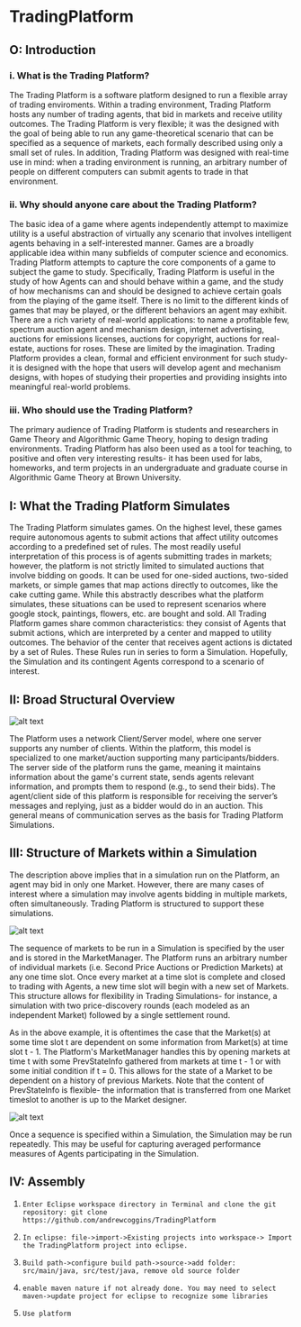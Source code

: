 # TradingPlatform

O: Introduction
---------------

### i. What is the Trading Platform? 

The Trading Platform is a software platform designed to run a flexible array of trading enviroments. Within a trading environment, Trading Platform hosts any number of trading agents, that bid in markets and receive utility outcomes. The Trading Platform is very flexible; it was the designed with the goal of being able to run any game-theoretical scenario that can be specified as a sequence of markets, each formally described using only a small set of rules. In addition, Trading Platform was designed with real-time use in mind: when a trading environment is running, an arbitrary number of people on different computers can submit agents to trade in that environment. 

### ii. Why should anyone care about the Trading Platform? 

The basic idea of a game where agents independently attempt to maximize utility is a useful abstraction of virtually any scenario that involves intelligent agents behaving in a self-interested manner. Games are a broadly applicable idea within many subfields of computer science and economics.  
Trading Platform attempts to capture the core components of a game to subject the game to study. Specifically, Trading Platform is useful in the study of how Agents can and should behave within a game, and the study of how mechanisms can and should be designed to achieve certain goals from the playing of the game itself. There is no limit to the different kinds of games that may be played, or the different behaviors an agent may exhibit. There are a rich variety of real-world applications: to name a profitable few, spectrum auction agent and mechanism design, internet advertising, auctions for emissions licenses, auctions for copyright, auctions for real-estate, auctions for roses. These are limited by the imagination. 
Trading Platform provides a clean, formal and efficient environment for such study- it is designed with the hope that users will develop agent and mechanism designs, with hopes of studying their properties and providing insights into meaningful real-world problems. 


### iii. Who should use the Trading Platform? 

The primary audience of Trading Platform is students and researchers in Game Theory and Algorithmic Game Theory, hoping to design trading environments. Trading Platform has also been used as a tool for teaching, to positive and often very interesting results- it has been used for labs, homeworks, and term projects in an undergraduate and graduate course in Algorithmic Game Theory at Brown University. 

I: What the Trading Platform Simulates
--------------------------------------

The Trading Platform simulates games. On the highest level, these games require autonomous agents to submit actions that affect utility outcomes according to a predefined set of rules. The most readily useful interpretation of this process is of agents submitting trades in markets; however, the platform is not strictly limited to simulated auctions that involve bidding on goods. It can be used for one-sided auctions, two-sided markets, or simple games that map actions directly to outcomes, like the cake cutting game. While this abstractly describes what the platform simulates, these situations can be used to represent scenarios where google stock, paintings, flowers, etc. are bought and sold. 
All Trading Platform games share common characteristics: they consist of Agents that submit actions, which are interpreted by a center and mapped to utility outcomes. The behavior of the center that receives agent actions is dictated by a set of Rules. These Rules run in series to form a Simulation. 
Hopefully, the Simulation and its contingent Agents correspond to a scenario of interest. 

II: Broad Structural Overview
-----------------------------

![alt text](https://github.com/andrewcoggins/TradingPlatform/blob/master/images/platform_overview.jpg "Trading Platform Overview")

The Platform uses a network Client/Server model, where one server supports any number of clients. Within the platform, this model is specialized to one market/auction supporting many participants/bidders. The server side of the platform runs the game, meaning it maintains information about the game's current state, sends agents relevant information, and prompts them to respond (e.g., to send their bids). The agent/client side of this platform is responsible for receiving the server’s messages and replying, just as a bidder would do in an auction. This general means of communication serves as the basis for Trading Platform Simulations. 

III: Structure of Markets within a Simulation
---------------------------------------------

The description above implies that in a simulation run on the Platform, an agent may bid in only one Market. However, there are many cases of interest where a simulation may involve agents bidding in multiple markets, often simultaneously. Trading Platform is structured to support these simulations. 

![alt text](https://github.com/andrewcoggins/TradingPlatform/blob/master/images/SingleSimulation.jpg "Trading Platform Simulation")

The sequence of markets to be run in a Simulation is specified by the user and is stored in the MarketManager. The Platform runs an arbitrary number of individual markets (i.e. Second Price Auctions or Prediction Markets) at any one time slot. Once every market at a time slot is complete and closed to trading with Agents, a new time slot will begin with a new set of Markets. This structure allows for flexibility in Trading Simulations- for instance, a simulation with two price-discovery rounds (each modeled as an independent Market) followed by a single settlement round. 

As in the above example, it is oftentimes the case that the Market(s) at some time slot t are dependent on some information from Market(s) at time slot t - 1. The Platform's MarketManager handles this by opening markets at time t with some PrevStateInfo gathered from markets at time t - 1 or with some initial condition if t = 0. This allows for the state of a Market to be dependent on a history of previous Markets. Note that the content of PrevStateInfo is flexible- the information that is transferred from one Market timeslot to another is up to the Market designer. 

![alt text](https://github.com/andrewcoggins/TradingPlatform/blob/master/images/simulation.jpg "Multiple Simulations")

Once a sequence is specified within a Simulation, the Simulation may be run repeatedly. This may be useful for capturing averaged performance measures of Agents participating in the Simulation. 



IV: Assembly
------------

1.     Enter Eclipse workspace directory in Terminal and clone the git repository: git clone https://github.com/andrewcoggins/TradingPlatform
2.     In eclipse: file->import->Existing projects into workspace-> Import the TradingPlatform project into eclipse.
3.     Build path->configure build path->source->add folder: src/main/java, src/test/java, remove old source folder
4.     enable maven nature if not already done. You may need to select maven->update project for eclipse to recognize some libraries
5.     Use platform

